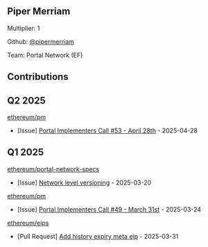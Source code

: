 
## Piper Merriam
Multiplier: 1

Github: [@pipermerriam](https://github.com/pipermerriam)

Team: Portal Network (EF)

## Contributions

## Q2 2025


[ethereum/pm](https://github.com/ethereum/pm)
* [Issue] [Portal Implementers Call #53 - April 28th](https://github.com/ethereum/pm/issues/1508) - 2025-04-28
## Q1 2025

[ethereum/portal-network-specs](https://github.com/ethereum/portal-network-specs)
* [Issue] [Network level versioning](https://github.com/ethereum/portal-network-specs/issues/381) - 2025-03-20

[ethereum/pm](https://github.com/ethereum/pm)
* [Issue] [Portal Implementers Call #49 - March 31st](https://github.com/ethereum/pm/issues/1406) - 2025-03-24

[ethereum/eips](https://github.com/ethereum/eips)
* [Pull Request] [Add history expiry meta eip](https://github.com/ethereum/EIPs/pull/9572) - 2025-03-31
